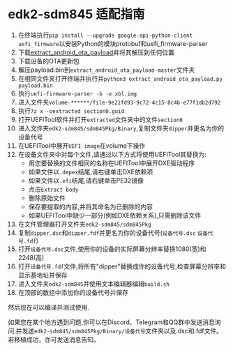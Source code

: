 # edk2-sdm845 适配指南

 1. 在终端执行`pip install --upgrade google-api-python-client uefi_firmware`以安装Python的模块protobuf和uefi_firmware-parser
 2. 下载[extract_android_ota_payload](https://github.com/cyxx/extract_android_ota_payload/archive/master.zip)并将其解压到任何位置
 3. 下载设备的OTA更新包
 4. 解压payload.bin到`extract_android_ota_payload-master`文件夹
 5. 在相同文件夹打开终端并执行并`python3 extract_android_ota_payload.py payload.bin`
 6. 执行`uefi-firmware-parser -b -e xbl.img`
 7. 进入文件夹`volume-******/file-9e21fd93-9c72-4c15-8c4b-e77f1db2d792`
 8. 执行`7z x -oextracted section0.guid`
 9. 打开UEFITool软件并打开`extracted`文件夹中的文件`section0`
 10. 进入文件夹`edk2-sdm845/sdm845Pkg/Binary`,复制文件夹`dipper`并更名为你的设备代号
 11. 在UEFITool中展开`UEFI image`在volume下操作
 12. 在设备文件夹中对每个文件,请通过以下方式将使用UEFITool其替换为:
	 - 用您要替换的文件相同的名称在UEFITool中展开DXE驱动程序
	 - 如果文件以`.depex`结尾,请右键单击DXE依赖项
	 - 如果文件以`.efi`结尾,请右键单击PE32镜像
	 - 点击`Extract body`
	 - 删除原始文件
	 - 保存要提取的内容,并将其命名为已删除的内容
	 - 如果UEFITool中缺少一部分(例如DXE依赖关系),只需删除该文件
 13. 在文件管理器打开文件夹`edk2-sdm845/sdm845Pkg`
 14. 复制`dipper.dsc`和`dipper.fdf`并更名为你的设备代号(`设备代号.dsc` `设备代号.fdf`)
 15. 打开`设备代号.dsc`文件,使用你的设备的实际屏幕分辨率替换1080(宽)和2248(高)
 16. 打开`设备代号.fdf`文件,将所有"dipper"替换成你的设备代号,检查屏幕分辨率和显示基地址并保存
 17. 进入文件夹`edk2-sdm845`并使用文本编辑器编辑`build.sh`
 18. 在顶部的数组中添加你的设备代号并保存

 然后现在可以编译并测试使用.

 如果您在某个地方遇到问题,你可以在Discord、Telegram和QQ群中发送消息询问,并发送`edk2-sdm845/sdm845Pkg/Binary/设备代号`文件夹以及.dsc和.fdf文件。若移植成功，亦可发送消息告知。
